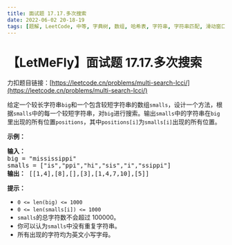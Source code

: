 ```yaml
---
title: 面试题 17.17.多次搜索
date: 2022-06-02 20-18-19
tags: [题解, LeetCode, 中等, 字典树, 数组, 哈希表, 字符串, 字符串匹配, 滑动窗口]
---
```


# 【LetMeFly】面试题 17.17.多次搜索

力扣题目链接：[https://leetcode.cn/problems/multi-search-lcci/](https://leetcode.cn/problems/multi-search-lcci/)

<p>给定一个较长字符串<code>big</code>和一个包含较短字符串的数组<code>smalls</code>，设计一个方法，根据<code>smalls</code>中的每一个较短字符串，对<code>big</code>进行搜索。输出<code>smalls</code>中的字符串在<code>big</code>里出现的所有位置<code>positions</code>，其中<code>positions[i]</code>为<code>smalls[i]</code>出现的所有位置。</p>

<p><strong>示例：</strong></p>

<pre><strong>输入：</strong>
big = &quot;mississippi&quot;
smalls = [&quot;is&quot;,&quot;ppi&quot;,&quot;hi&quot;,&quot;sis&quot;,&quot;i&quot;,&quot;ssippi&quot;]
<strong>输出：</strong> [[1,4],[8],[],[3],[1,4,7,10],[5]]
</pre>

<p><strong>提示：</strong></p>

<ul>
	<li><code>0 &lt;= len(big) &lt;= 1000</code></li>
	<li><code>0 &lt;= len(smalls[i]) &lt;= 1000</code></li>
	<li><code>smalls</code>的总字符数不会超过 100000。</li>
	<li>你可以认为<code>smalls</code>中没有重复字符串。</li>
	<li>所有出现的字符均为英文小写字母。</li>
</ul>


    